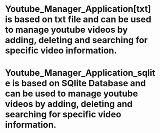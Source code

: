 # Youtube_Manager_Application[txt] is based on txt file and can be used to manage youtube videos by adding, deleting and searching for specific video information.<br>
# Youtube_Manager_Application_sqlite is based on SQlite Database and can be used to manage youtube videos by adding, deleting and searching for specific video information.